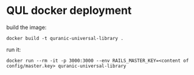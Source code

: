 # QUL docker deployment

build the image:
```
docker build -t quranic-universal-library .
```
run it:

```
docker run --rm -it -p 3000:3000 --env RAILS_MASTER_KEY=<content of config/master.key> quranic-universal-library
```